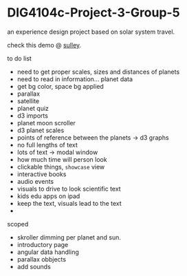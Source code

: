 # DIG4104c-Project-3-Group-5


an experience design project based on solar system travel.


check this demo @ [sulley](http://sulley.cah.ucf.edu/~ty271781/dig4104c/DIG4104c-Project-Three-Group-5/).


to do list

- need to get proper scales, sizes and distances of planets
- need to read in information... planet data
- get bg color, space bg applied
- parallax
- satellite
- planet quiz
- d3 imports
- planet moon scroller
- d3 planet scales
- points of reference between the planets -> d3 graphs
- no full lengths of text
- lots of text -> modal window
- how much time will person look
- clickable things, `showcase` view
- interactive books
-   audio events
-   visuals to drive to look scientific text 
-   kids edu apps on ipad
-   keep the text, visuals lead to the text
-   


scoped
- skroller dimming per planet and sun.
- introductory page 
- angular data handling
- parallax obbjects
- add sounds

